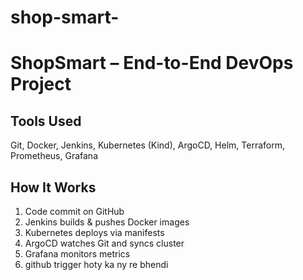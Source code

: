 # shop-smart-

# ShopSmart – End-to-End DevOps Project

## Tools Used
Git, Docker, Jenkins, Kubernetes (Kind), ArgoCD, Helm, Terraform, Prometheus, Grafana

## How It Works
1. Code commit on GitHub
2. Jenkins builds & pushes Docker images
3. Kubernetes deploys via manifests
4. ArgoCD watches Git and syncs cluster
5. Grafana monitors metrics
6. github trigger hoty ka ny re bhendi 
